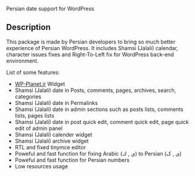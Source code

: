 Persian date support for WordPress

Description
-----------

This package is made by Persian developers to bring so much better experience of Persian WordPress. It includes Shamsi (Jalali) calendar, character issues fixes and Right-To-Left fix for WordPress back-end environment.

List of some features:

 - [WP-Planet.ir](http://wp-planet.ir) Widget
 - Shamsi (Jalali) date in Posts, comments, pages, archives, search, categories
 - Shamsi (Jalali) date in Permalinks
 - Shamsi (Jalali) date in admin sections such as posts lists, comments lists, pages lists
 - Shamsi (Jalali) date in post quick edit, comment quick edit, page quick edit of admin panel
 - Shamsi (Jalali) calender widget
 - Shamsi (Jalali) archive widget
 - RTL and fixed tinymce editor
 - Poweful and fast function for fixing Arabic (ي , ك) to Persian (ی , ک)
 - Poweful and fast function for Persian numbers
 - Low resources usage